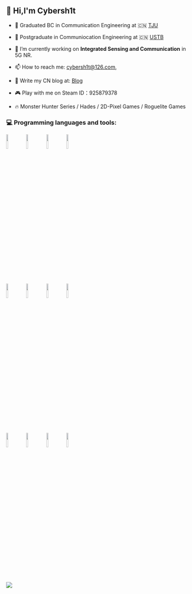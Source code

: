 ## 👋 Hi,I'm Cybersh1t



- 👋 Graduated BC in Communication Engineering at 🇨🇳 [TJU](http://www.tju.edu.cn/)

- 🫠 Postgraduate in Communiocation Engineering at 🇨🇳 [USTB](https://www.ustb.edu.cn/)

- 🔭 I’m currently working on **Integrated Sensing and Communication** in 5G NR.

- 📫 How to reach me: cybersh1t@126.com,
  
- 💬 Write my CN blog at: [Blog](https://cybercolyce.cn/)
  
- 🎮 Play with me on Steam ID：925879378

- 🔥 Monster Hunter Series / Hades / 2D-Pixel Games / Roguelite Games

### :computer: Programming languages and tools: 

<div>
  
<code><img width="10%" src="https://www.vectorlogo.zone/logos/python/python-ar21.svg"></code>
<code><img width="10%" src="https://www.vectorlogo.zone/logos/r-project/r-project-ar21.svg"></code>
<code><img width="10%" src="https://www.vectorlogo.zone/logos/rust-lang/rust-lang-ar21.svg"></code>
<code><img width="10%" src="https://www.vectorlogo.zone/logos/commonmark/commonmark-ar21.svg"></code>


<code><img width="10%" src="https://www.vectorlogo.zone/logos/pocoo_flask/pocoo_flask-ar21.svg"></code>
<code><img width="10%" src="https://www.vectorlogo.zone/logos/pytorch/pytorch-ar21.svg"></code>
<code><img width="10%" src="https://www.vectorlogo.zone/logos/grpcio/grpcio-ar21.svg"></code>
<code><img width="10%" src="https://www.vectorlogo.zone/logos/tailwindcss/tailwindcss-ar21.svg"></code>

<code><img width="10%" src="https://www.vectorlogo.zone/logos/arduino/arduino-ar21.svg"></code> 
<code><img width="10%" src="https://www.vectorlogo.zone/logos/docker/docker-ar21.svg"></code>
<code><img width="10%" src="https://www.vectorlogo.zone/logos/visualstudio_code/visualstudio_code-ar21.svg"></code>
<code><img width="10%" src="https://www.vectorlogo.zone/logos/git-scm/git-scm-ar21.svg"></code>
</div>

<div>
  <code><img src = "https://github-readme-stats.vercel.app/api?username=Dafeigy&show_icons=true&hide_border=true" ></code>
</div>



